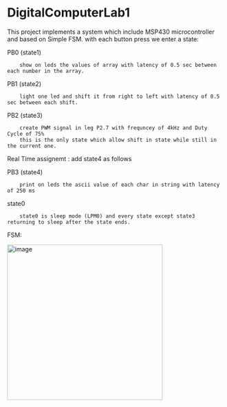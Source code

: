 # DigitalComputerLab1
This project implements a system which include MSP430 microcontroller and based on Simple FSM.
with each button press we enter a state:

PB0 (state1) 

        show on leds the values of array with latency of 0.5 sec between each number in the array.

PB1 (state2) 

        light one led and shift it from right to left with latency of 0.5 sec between each shift.

PB2 (state3) 

        create PWM signal in leg P2.7 with frequncey of 4kHz and Duty Cycle of 75%
        this is the only state which allow shift in state while still in the current one.

Real Time assignemt : add state4 as follows
				
PB3 (state4)

        print on leds the ascii value of each char in string with latency of 250 ms

state0 

        state0 is sleep mode (LPM0) and every state except state3 returning to sleep after the state ends.
FSM:

<img width="361" alt="image" src="https://github.com/Orisadek/DigitalComputerLab1/assets/43981934/d3ceb60b-15a5-4d10-8bdf-be536c73fcaf">


